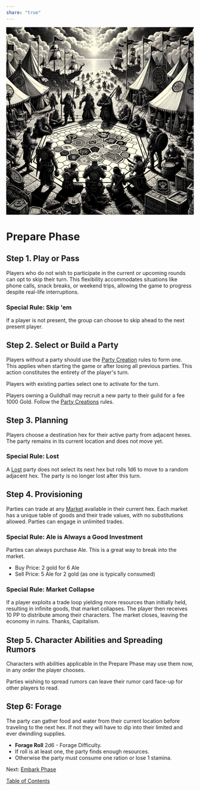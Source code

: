 ```yaml
---  
share: "true"  
---  
```

  
  
![Pasted image 20240126173415](./Pasted%20image%2020240126173415.png)  
  
# Prepare Phase  
  
## Step 1. **Play or Pass**  
  
Players who do not wish to participate in the current or upcoming rounds can opt to skip their turn. This flexibility accommodates situations like phone calls, snack breaks, or weekend trips, allowing the game to progress despite real-life interruptions.  
  
### Special Rule: Skip 'em  
  
If a player is not present, the group can choose to skip ahead to the next present player.  
  
## Step 2. Select or Build a Party  
  
Players without a party should use the [Party Creation](./Party%20Creation.html) rules to form one. This applies when starting the game or after losing all previous parties. This action constitutes the entirety of the player's turn.  
  
Players with existing parties select one to activate for the turn.  
  
Players owning a Guildhall may recruit a new party to their guild for a fee 1000 Gold. Follow the [Party Creations](./Party%20Creation.html) rules.  
  
## Step 3. Planning  
  
Players choose a destination hex for their active party from adjacent hexes. The party remains in its current location and does not move yet.  
  
### Special Rule: Lost  
  
A [Lost](Lost.html) party does not select its next hex but rolls 1d6 to move to a random adjacent hex. The party is no longer lost after this turn.  
  
## Step 4. Provisioning  
  
Parties can trade at any [Market](./Market.html) available in their current hex. Each market has a unique table of goods and their trade values, with no substitutions allowed. Parties can engage in unlimited trades.  
  
### Special Rule: Ale is Always a Good Investment  
  
Parties can always purchase Ale. This is a great way to break into the market.  
- Buy Price: 2 gold for 6 Ale  
- Sell Price: 5 Ale for 2 gold (as one is typically consumed)  
  
### Special Rule: Market Collapse  
  
If a player exploits a trade loop yielding more resources than initially held, resulting in infinite goods, that market collapses. The player then receives 10 PP to distribute among their characters. The market closes, leaving the economy in ruins. Thanks, Capitalism.  
  
## Step 5. Character Abilities and Spreading Rumors  
  
Characters with abilities applicable in the Prepare Phase may use them now, in any order the player chooses.  
  
Parties wishing to spread rumors can leave their rumor card face-up for other players to read.  
  
## Step 6: Forage  
  
The party can gather food and water from their current location before traveling to the next hex. If not they will have to dip into their limited and ever dwindling supplies.  
  
- **Forage Roll** 2d6 - Forage Difficulty.  
- If roll is at least one, the party finds enough resources.  
- Otherwise the party must consume one ration or lose 1 stamina.  
  
Next: [Embark Phase](./Embark%20Phase.html)  
  
[Table of Contents](./Table%20of%20Contents.html)